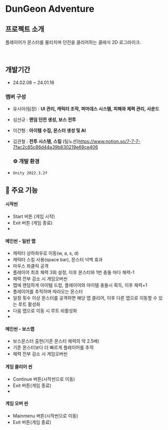 # DunGeon Adventure

## 프로젝트 소개
플레이어가 몬스터를 물리치며 던전을 클리어하는 클래식 2D 로그라이크.

<br>

## 개발기간
* 24.02.08 ~ 24.01.16


### 멤버 구성
- 유시아(팀장) : **UI 관리,  캐릭터 조작,  퍼마데스 시스템, 피해와 체력 관리, 사운드**
- 심선규 : **랜덤 던전 생성, 보스 전투**
- 이건형 : **아이템 수집, 몬스터 생성 및 AI**
- 김관철 : **전투 시스템, 스킬**
  (팀노션)<https://www.notion.so/7-7-7-7fac2c85c86d44a39b630219e69ce406>

  ### ⚙️ 개발 환경
- `Unity 2022.3.2f`

## 📌 주요 기능
#### 시작씬
- Start 버튼 (게임 시작)
- Exit 버튼 (게임 종료)
- 
#### 메인씬 - 일반 맵
- 캐릭터 상하좌우로 이동(w, a, s, d)
- 캐릭터 스킬 사용(space bar), 몬스터 넉백 효과
- 마우스 좌클릭 공격
- 플레이어 최초 체력 3회 설정, 이후 몬스터와 1번 충돌 마다 체력-1
- 체력 전부 감소 시 게임오버씬
- 맵에 랜덤하게 아이템 드랍, 플레이어와 아이템 충돌시 획득, 이후 체력+1
- 플레이어를 추적하며 따라오는 몬스터
- 일정 횟수 이상 몬스터를 공격하면 해당 맵 클리어, 이후 다른 맵으로 이동할 수 있는 루트 활성화
- 다음 맵으로 이동 시 루트 비활성화
- 
#### 메인씬 - 보스맵
- 보스몬스터 출현(기존 몬스터 체력의 약 2.5배)
- 기존 몬스터보다 더 빠르게 플레이어를 추적
- 체력 전부 감소 시 게임오버씬

#### 게임 클리어 씬
- Continue 버튼(시작씬으로 이동)
- Exit 버튼(게임 종료)
- 
#### 게임 오버 씬
- Mainmenu 버튼(시작씬으로 이동)
- Exit 버튼(게임 종료)

